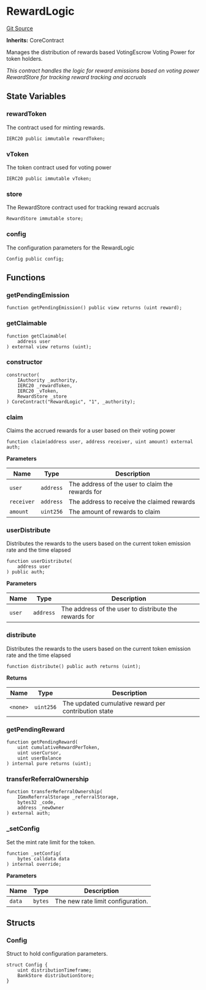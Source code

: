 # RewardLogic
[Git Source](https://github.com/GMX-Blueberry-Club/puppet-contracts/blob/e958c407aafad0b6c3aeaa6893e84ba9f1b97fb1/src/tokenomics/RewardLogic.sol)

**Inherits:**
CoreContract

Manages the distribution of rewards based VotingEscrow Voting Power for token holders.

*This contract handles the logic for reward emissions based on voting power RewardStore for tracking reward
tracking and accruals*


## State Variables
### rewardToken
The contract used for minting rewards.


```solidity
IERC20 public immutable rewardToken;
```


### vToken
The token contract used for voting power


```solidity
IERC20 public immutable vToken;
```


### store
The RewardStore contract used for tracking reward accruals


```solidity
RewardStore immutable store;
```


### config
The configuration parameters for the RewardLogic


```solidity
Config public config;
```


## Functions
### getPendingEmission


```solidity
function getPendingEmission() public view returns (uint reward);
```

### getClaimable


```solidity
function getClaimable(
    address user
) external view returns (uint);
```

### constructor


```solidity
constructor(
    IAuthority _authority,
    IERC20 _rewardToken,
    IERC20 _vToken,
    RewardStore _store
) CoreContract("RewardLogic", "1", _authority);
```

### claim

Claims the accrued rewards for a user based on their voting power


```solidity
function claim(address user, address receiver, uint amount) external auth;
```
**Parameters**

|Name|Type|Description|
|----|----|-----------|
|`user`|`address`|The address of the user to claim the rewards for|
|`receiver`|`address`|The address to receive the claimed rewards|
|`amount`|`uint256`|The amount of rewards to claim|


### userDistribute

Distributes the rewards to the users based on the current token emission rate and the time elapsed


```solidity
function userDistribute(
    address user
) public auth;
```
**Parameters**

|Name|Type|Description|
|----|----|-----------|
|`user`|`address`|The address of the user to distribute the rewards for|


### distribute

Distributes the rewards to the users based on the current token emission rate and the time elapsed


```solidity
function distribute() public auth returns (uint);
```
**Returns**

|Name|Type|Description|
|----|----|-----------|
|`<none>`|`uint256`|The updated cumulative reward per contribution state|


### getPendingReward


```solidity
function getPendingReward(
    uint cumulativeRewardPerToken,
    uint userCursor,
    uint userBalance
) internal pure returns (uint);
```

### transferReferralOwnership


```solidity
function transferReferralOwnership(
    IGmxReferralStorage _referralStorage,
    bytes32 _code,
    address _newOwner
) external auth;
```

### _setConfig

Set the mint rate limit for the token.


```solidity
function _setConfig(
    bytes calldata data
) internal override;
```
**Parameters**

|Name|Type|Description|
|----|----|-----------|
|`data`|`bytes`|The new rate limit configuration.|


## Structs
### Config
Struct to hold configuration parameters.


```solidity
struct Config {
    uint distributionTimeframe;
    BankStore distributionStore;
}
```

